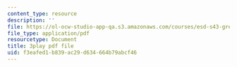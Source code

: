 ```yaml
---
content_type: resource
description: ''
file: https://ol-ocw-studio-app-qa.s3.amazonaws.com/courses/esd-s43-green-supply-chain-management-spring-2014/f3eafed1b839ac29d634664b79abcf46_HMM2PKQ-VDQ.pdf
file_type: application/pdf
resourcetype: Document
title: 3play pdf file
uid: f3eafed1-b839-ac29-d634-664b79abcf46
---
```

